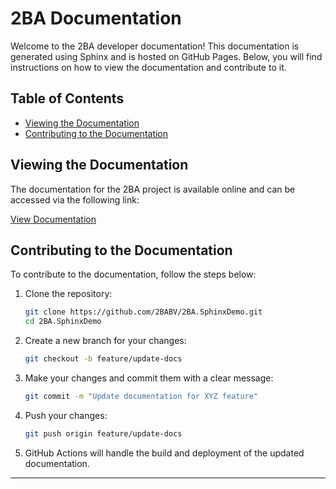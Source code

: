 # 2BA Documentation

Welcome to the 2BA developer documentation! This documentation is generated using Sphinx and is hosted on GitHub Pages. Below, you will find instructions on how to view the documentation and contribute to it.

## Table of Contents

- [Viewing the Documentation](#viewing-the-documentation)
- [Contributing to the Documentation](#contributing-to-the-documentation)

## Viewing the Documentation

The documentation for the 2BA project is available online and can be accessed via the following link:

[View Documentation](https://2babv.github.io/2BA.SphinxDemo/index)

## Contributing to the Documentation

To contribute to the documentation, follow the steps below:

1. Clone the repository:
    ```bash
    git clone https://github.com/2BABV/2BA.SphinxDemo.git
    cd 2BA.SphinxDemo
    ```

2. Create a new branch for your changes:
    ```bash
    git checkout -b feature/update-docs
    ```

3. Make your changes and commit them with a clear message:
    ```bash
    git commit -m "Update documentation for XYZ feature"
    ```

4. Push your changes:
    ```bash
    git push origin feature/update-docs
    ```

5. GitHub Actions will handle the build and deployment of the updated documentation.

---
